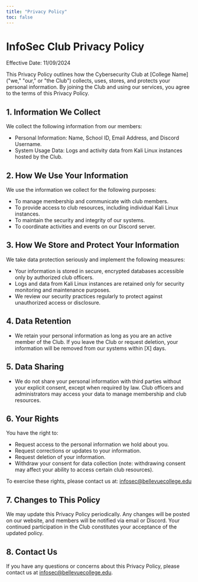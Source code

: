 ```yaml
---
title: "Privacy Policy"
toc: false
---
```

# InfoSec Club Privacy Policy

Effective Date: 11/09/2024

This Privacy Policy outlines how the Cybersecurity Club at [College Name] ("we," "our," or "the Club") collects, uses, stores, and protects your personal information. By joining the Club and using our services, you agree to the terms of this Privacy Policy.
## 1. Information We Collect

We collect the following information from our members:

- Personal Information: Name, School ID, Email Address, and Discord Username.
- System Usage Data: Logs and activity data from Kali Linux instances hosted by the Club.

## 2. How We Use Your Information

We use the information we collect for the following purposes:

- To manage membership and communicate with club members.
- To provide access to club resources, including individual Kali Linux instances.
- To maintain the security and integrity of our systems.
- To coordinate activities and events on our Discord server.

## 3. How We Store and Protect Your Information

We take data protection seriously and implement the following measures:

- Your information is stored in secure, encrypted databases accessible only by authorized club officers.
- Logs and data from Kali Linux instances are retained only for security monitoring and maintenance purposes.
- We review our security practices regularly to protect against unauthorized access or disclosure.

## 4. Data Retention

- We retain your personal information as long as you are an active member of the Club. If you leave the Club or request deletion, your information will be removed from our systems within [X] days.

## 5. Data Sharing

- We do not share your personal information with third parties without your explicit consent, except when required by law. Club officers and administrators may access your data to manage membership and club resources.

## 6. Your Rights

You have the right to:

- Request access to the personal information we hold about you.
- Request corrections or updates to your information.
- Request deletion of your information.
- Withdraw your consent for data collection (note: withdrawing consent may affect your ability to access certain club resources).

To exercise these rights, please contact us at: infosec@bellevuecollege.edu

## 7. Changes to This Policy

We may update this Privacy Policy periodically. Any changes will be posted on our website, and members will be notified via email or Discord. Your continued participation in the Club constitutes your acceptance of the updated policy.

## 8. Contact Us

If you have any questions or concerns about this Privacy Policy, please contact us at infosec@bellevuecollege.edu.
